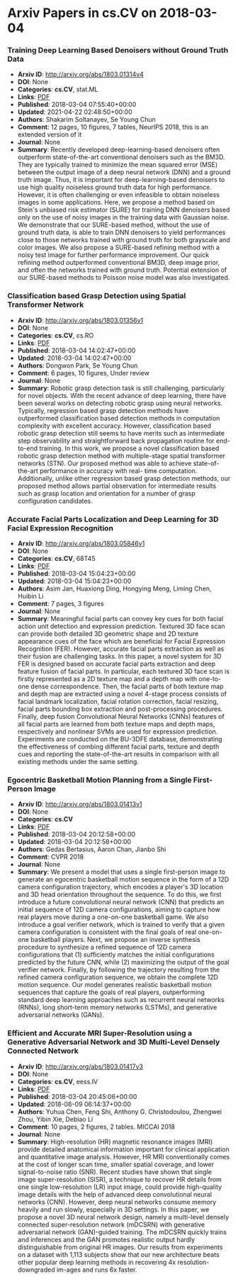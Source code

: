 # Arxiv Papers in cs.CV on 2018-03-04
### Training Deep Learning Based Denoisers without Ground Truth Data
- **Arxiv ID**: http://arxiv.org/abs/1803.01314v4
- **DOI**: None
- **Categories**: **cs.CV**, stat.ML
- **Links**: [PDF](http://arxiv.org/pdf/1803.01314v4)
- **Published**: 2018-03-04 07:55:40+00:00
- **Updated**: 2021-04-22 02:48:50+00:00
- **Authors**: Shakarim Soltanayev, Se Young Chun
- **Comment**: 12 pages, 10 figures, 7 tables, NeurIPS 2018, this is an extended
  version of it
- **Journal**: None
- **Summary**: Recently developed deep-learning-based denoisers often outperform state-of-the-art conventional denoisers such as the BM3D. They are typically trained to minimize the mean squared error (MSE) between the output image of a deep neural network (DNN) and a ground truth image. Thus, it is important for deep-learning-based denoisers to use high quality noiseless ground truth data for high performance. However, it is often challenging or even infeasible to obtain noiseless images in some applications. Here, we propose a method based on Stein's unbiased risk estimator (SURE) for training DNN denoisers based only on the use of noisy images in the training data with Gaussian noise. We demonstrate that our SURE-based method, without the use of ground truth data, is able to train DNN denoisers to yield performances close to those networks trained with ground truth for both grayscale and color images. We also propose a SURE-based refining method with a noisy test image for further performance improvement. Our quick refining method outperformed conventional BM3D, deep image prior, and often the networks trained with ground truth. Potential extension of our SURE-based methods to Poisson noise model was also investigated.



### Classification based Grasp Detection using Spatial Transformer Network
- **Arxiv ID**: http://arxiv.org/abs/1803.01356v1
- **DOI**: None
- **Categories**: **cs.CV**, cs.RO
- **Links**: [PDF](http://arxiv.org/pdf/1803.01356v1)
- **Published**: 2018-03-04 14:02:47+00:00
- **Updated**: 2018-03-04 14:02:47+00:00
- **Authors**: Dongwon Park, Se Young Chun
- **Comment**: 6 pages, 10 figures, Under review
- **Journal**: None
- **Summary**: Robotic grasp detection task is still challenging, particularly for novel objects. With the recent advance of deep learning, there have been several works on detecting robotic grasp using neural networks. Typically, regression based grasp detection methods have outperformed classification based detection methods in computation complexity with excellent accuracy. However, classification based robotic grasp detection still seems to have merits such as intermediate step observability and straightforward back propagation routine for end-to-end training. In this work, we propose a novel classification based robotic grasp detection method with multiple-stage spatial transformer networks (STN). Our proposed method was able to achieve state-of-the-art performance in accuracy with real- time computation. Additionally, unlike other regression based grasp detection methods, our proposed method allows partial observation for intermediate results such as grasp location and orientation for a number of grasp configuration candidates.



### Accurate Facial Parts Localization and Deep Learning for 3D Facial Expression Recognition
- **Arxiv ID**: http://arxiv.org/abs/1803.05846v1
- **DOI**: None
- **Categories**: **cs.CV**, 68T45
- **Links**: [PDF](http://arxiv.org/pdf/1803.05846v1)
- **Published**: 2018-03-04 15:04:23+00:00
- **Updated**: 2018-03-04 15:04:23+00:00
- **Authors**: Asim Jan, Huaxiong Ding, Hongying Meng, Liming Chen, Huibin Li
- **Comment**: 7 pages, 3 figures
- **Journal**: None
- **Summary**: Meaningful facial parts can convey key cues for both facial action unit detection and expression prediction. Textured 3D face scan can provide both detailed 3D geometric shape and 2D texture appearance cues of the face which are beneficial for Facial Expression Recognition (FER). However, accurate facial parts extraction as well as their fusion are challenging tasks. In this paper, a novel system for 3D FER is designed based on accurate facial parts extraction and deep feature fusion of facial parts. In particular, each textured 3D face scan is firstly represented as a 2D texture map and a depth map with one-to-one dense correspondence. Then, the facial parts of both texture map and depth map are extracted using a novel 4-stage process consists of facial landmark localization, facial rotation correction, facial resizing, facial parts bounding box extraction and post-processing procedures. Finally, deep fusion Convolutional Neural Networks (CNNs) features of all facial parts are learned from both texture maps and depth maps, respectively and nonlinear SVMs are used for expression prediction. Experiments are conducted on the BU-3DFE database, demonstrating the effectiveness of combing different facial parts, texture and depth cues and reporting the state-of-the-art results in comparison with all existing methods under the same setting.



### Egocentric Basketball Motion Planning from a Single First-Person Image
- **Arxiv ID**: http://arxiv.org/abs/1803.01413v1
- **DOI**: None
- **Categories**: **cs.CV**
- **Links**: [PDF](http://arxiv.org/pdf/1803.01413v1)
- **Published**: 2018-03-04 20:12:58+00:00
- **Updated**: 2018-03-04 20:12:58+00:00
- **Authors**: Gedas Bertasius, Aaron Chan, Jianbo Shi
- **Comment**: CVPR 2018
- **Journal**: None
- **Summary**: We present a model that uses a single first-person image to generate an egocentric basketball motion sequence in the form of a 12D camera configuration trajectory, which encodes a player's 3D location and 3D head orientation throughout the sequence. To do this, we first introduce a future convolutional neural network (CNN) that predicts an initial sequence of 12D camera configurations, aiming to capture how real players move during a one-on-one basketball game. We also introduce a goal verifier network, which is trained to verify that a given camera configuration is consistent with the final goals of real one-on-one basketball players. Next, we propose an inverse synthesis procedure to synthesize a refined sequence of 12D camera configurations that (1) sufficiently matches the initial configurations predicted by the future CNN, while (2) maximizing the output of the goal verifier network. Finally, by following the trajectory resulting from the refined camera configuration sequence, we obtain the complete 12D motion sequence.   Our model generates realistic basketball motion sequences that capture the goals of real players, outperforming standard deep learning approaches such as recurrent neural networks (RNNs), long short-term memory networks (LSTMs), and generative adversarial networks (GANs).



### Efficient and Accurate MRI Super-Resolution using a Generative Adversarial Network and 3D Multi-Level Densely Connected Network
- **Arxiv ID**: http://arxiv.org/abs/1803.01417v3
- **DOI**: None
- **Categories**: **cs.CV**, eess.IV
- **Links**: [PDF](http://arxiv.org/pdf/1803.01417v3)
- **Published**: 2018-03-04 20:45:06+00:00
- **Updated**: 2018-06-09 06:14:37+00:00
- **Authors**: Yuhua Chen, Feng Shi, Anthony G. Christodoulou, Zhengwei Zhou, Yibin Xie, Debiao Li
- **Comment**: 10 pages, 2 figures, 2 tables. MICCAI 2018
- **Journal**: None
- **Summary**: High-resolution (HR) magnetic resonance images (MRI) provide detailed anatomical information important for clinical application and quantitative image analysis. However, HR MRI conventionally comes at the cost of longer scan time, smaller spatial coverage, and lower signal-to-noise ratio (SNR). Recent studies have shown that single image super-resolution (SISR), a technique to recover HR details from one single low-resolution (LR) input image, could provide high-quality image details with the help of advanced deep convolutional neural networks (CNN). However, deep neural networks consume memory heavily and run slowly, especially in 3D settings. In this paper, we propose a novel 3D neural network design, namely a multi-level densely connected super-resolution network (mDCSRN) with generative adversarial network (GAN)-guided training. The mDCSRN quickly trains and inferences and the GAN promotes realistic output hardly distinguishable from original HR images. Our results from experiments on a dataset with 1,113 subjects show that our new architecture beats other popular deep learning methods in recovering 4x resolution-downgraded im-ages and runs 6x faster.



